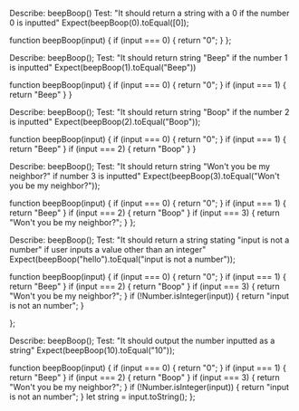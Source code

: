 
Describe: beepBoop()
Test: "It should return a string with a 0 if the number 0 is inputted"
Expect(beepBoop(0).toEqual([0]); 

function beepBoop(input) {
    if (input === 0) {
        return "0";
    }
};

Describe: beepBoop(); 
Test: "It should return string "Beep" if the number 1 is inputted"
Expect(beepBoop(1).toEqual("Beep"))

function beepBoop(input) {
    if  (input === 0) {
        return "0";
    }
    if  (input === 1) {
        return "Beep"
    }
}

Describe: beepBoop();
Test: "It should return string "Boop" if the number 2 is inputted"
Expect(beepBoop(2).toEqual("Boop")); 

function beepBoop(input) {
    if  (input === 0) {
        return "0";
    }
    if  (input === 1) {
        return "Beep"
    }
    if  (input === 2) {
        return "Boop"
    }
}

Describe: beepBoop();
Test: "It should return string "Won't you be my neighbor?" if number 3 is inputted"
Expect(beepBoop(3).toEqual("Won't you be my neighbor?")); 

function beepBoop(input) {
    if  (input === 0) {
        return "0";
    }
    if  (input === 1) {
        return "Beep"
    }
    if  (input === 2) {
        return "Boop"
    }
    if (input === 3) {
        return "Won't you be my neighbor?";
    }
};

Describe: beepBoop();
Test: "It should return a string stating "input is not a number" if user inputs a value other than an integer"
Expect(beepBoop("hello").toEqual("input is not a number")); 

function beepBoop(input) {
    if  (input === 0) {
        return "0";
    }
    if  (input === 1) {
        return "Beep"
    }
    if  (input === 2) {
        return "Boop"
    }
    if (input === 3) {
        return "Won't you be my neighbor?";
    }
    if (!Number.isInteger(input)) {
        return "input is not an number";
    }
    
};

Describe: beepBoop();
Test: "It should output the number inputted as a string"
Expect(beepBoop(10).toEqual("10")); 


function beepBoop(input) {
    if  (input === 0) {
        return "0";
    }
    if  (input === 1) {
        return "Beep"
    }
    if  (input === 2) {
        return "Boop"
    }
    if (input === 3) {
        return "Won't you be my neighbor?";
    }
    if (!Number.isInteger(input)) {
        return "input is not an number";
    }
    let string = input.toString();
};


